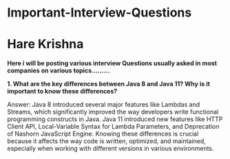 # Important-Interview-Questions
# Hare Krishna 

<strong>Here i will be posting various interview Questions usually asked in most companies on various topics.........</strong>

<b>1. What are the key differences between Java 8 and Java 11? Why is it important to know these differences?</b>

Answer: Java 8 introduced several major features like Lambdas and Streams, which significantly improved the way developers write functional programming constructs in Java. Java 11 introduced new features like HTTP Client API, Local-Variable Syntax for Lambda Parameters, and Deprecation of Nashorn JavaScript Engine. Knowing these differences is crucial because it affects the way code is written, optimized, and maintained, especially when working with different versions in various environments.